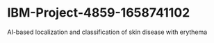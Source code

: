 # IBM-Project-4859-1658741102
AI-based localization and classification of skin disease with erythema

